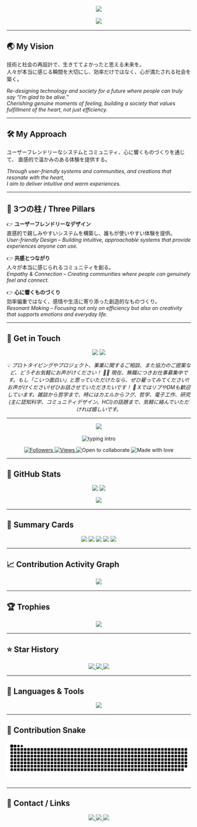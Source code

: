 <!-- ====== Geeky & Playful Intro Section (Final with Contact) ====== -->

<!-- 上部バナー -->
<p align="center">
  <img src="https://capsule-render.vercel.app/api?type=waving&height=180&color=gradient&text=Furukawa%20Kotaro%20🚀&fontSize=38&fontAlign=50&fontAlignY=40&desc=Tech%20%2B%20Society%20Re-design%20for%20a%20Glad-to-be-Alive%20Future&descSize=18&animation=twinkling" />
</p>

<!-- タイピングアニメーション -->
<p align="center">
  <img src="https://readme-typing-svg.herokuapp.com?duration=2400&pause=600&color=FF3D68&center=true&vCenter=true&width=1000&lines=🌏+My+Vision%3A+技術と社会の再設計で生きててよかった未来を;✨+Re-designing+tech+%26+society+for+a+future+where+we+say+%22Glad+to+be+alive!%22;🎨+ユーザーフレンドリー+%7C+共感+%7C+心に響くものづくり;☕+Let's+talk+about+projects%2C+ideas%2C+or+just+life)" />
</p>

---

## 🌏 My Vision
技術と社会の再設計で、生きててよかったと思える未来を。  
人々が本当に感じる瞬間を大切にし、効率だけではなく、心が満たされる社会を築く。  

*Re-designing technology and society for a future where people can truly say “I’m glad to be alive.”  
Cherishing genuine moments of feeling, building a society that values fulfillment of the heart, not just efficiency.*  

---

## 🛠️ My Approach
ユーザーフレンドリーなシステムとコミュニティ、心に響くものづくりを通じて、 直感的で温かみのある体験を提供する。  

*Through user-friendly systems and communities, and creations that resonate with the heart,  
I aim to deliver intuitive and warm experiences.*  

---

## 🔑 3つの柱 / Three Pillars

👉 **ユーザーフレンドリーなデザイン**  
直感的で親しみやすいシステムを構築し、誰もが使いやすい体験を提供。  
*User-friendly Design – Building intuitive, approachable systems that provide experiences anyone can use.*  

👉 **共感とつながり**  
人々が本当に感じられるコミュニティを創る。  
*Empathy & Connection – Creating communities where people can genuinely feel and connect.*  

👉 **心に響くものづくり**  
効率偏重ではなく、感情や生活に寄り添った創造的なものづくり。  
*Resonant Making – Focusing not only on efficiency but also on creativity that supports emotions and everyday life.*  

---

## 🤝 Get in Touch
<p align="center">
  <img src="https://img.shields.io/badge/Email-f.kotaro.0530@gmail.com-EA4335?style=for-the-badge&logo=gmail&logoColor=white" />
  <a href="https://x.com/HATAKE55555">
    <img src="https://img.shields.io/badge/X-@HATAKE55555-1DA1F2?style=for-the-badge&logo=x&logoColor=white" />
  </a>
</p>

<p align="center"><i>
💡 プロトタイピングやプロジェクト、事業に関するご相談、また協力のご提案など、どうぞお気軽にお声がけください！ 
🙋‍♂️ 現在、無職につきお仕事募集中です。もし「こいつ面白い」と思っていただけたなら、ぜひ雇ってみてください!!お声がけください!ぜひお話させていただきたいです！  
🤩 XではリプやDMも歓迎しています。雑談から哲学まで、時にはカエルからフグ、哲学、電子工作、研究(主に認知科学、コミュニティデザイン、HCI)の話題まで、気軽に絡んでいただければ嬉しいです。  
</i></p>

---

<!-- 下部バナー -->
<p align="center">
  <img src="https://capsule-render.vercel.app/api?type=waving&height=120&section=footer&color=gradient" />
</p>


<!-- ====== Colorful & Pop GitHub Profile README (no Actions needed) ====== -->

<!-- Fun title + typing animation -->
<p align="center">
  <img src="https://readme-typing-svg.herokuapp.com?duration=2800&pause=500&color=F75C7E&center=true&vCenter=true&multiline=true&width=900&height=120&lines=Hi!+I'm+Furukawa+Kotaro+(%40furukawa1020)；Making+user-friendly+things%2C+systems%2C+and+communities+💡" alt="typing intro">
</p>

<!-- Social/mini stats badges -->
<p align="center">
  <a href="https://github.com/furukawa1020?tab=followers">
    <img alt="Followers" src="https://img.shields.io/github/followers/furukawa1020?label=Followers&logo=github&color=FD7E14">
  </a>
  <a href="https://github.com/furukawa1020">
    <img alt="Views" src="https://komarev.com/ghpvc/?username=furukawa1020&label=Views&color=00C9A7&style=flat">
  </a>
  <img alt="Open to collaborate" src="https://img.shields.io/badge/Open%20to-Collaboration-8A2BE2?logo=handshake&logoColor=white">
  <img alt="Made with love" src="https://img.shields.io/badge/Made%20with-%E2%9D%A4%EF%B8%8F-FF3D68">
</p>

---

## 🌈 GitHub Stats
<p align="center">
  <!-- main stats (radical theme = ビビッド) -->
  <img height="170" src="https://github-readme-stats.vercel.app/api?username=furukawa1020&show_icons=true&include_all_commits=true&count_private=true&theme=radical&border_radius=14" />
  <!-- top languages donut -->
  <img height="170" src="https://github-readme-stats.vercel.app/api/top-langs/?username=furukawa1020&layout=donut&langs_count=20&theme=radical&border_radius=14" />
</p>

<!-- colorful streak -->
<p align="center">
  <img src="https://streak-stats.demolab.com?user=furukawa1020&theme=tokyonight-duo&date_format=%5BY.%5Dn.j&mode=weekly&hide_current_streak=false" />
</p>

---

## 🎴 Summary Cards
<p align="center">
  <img src="https://github-profile-summary-cards.vercel.app/api/cards/profile-details?username=furukawa1020&theme=dracula" />
  <img src="https://github-profile-summary-cards.vercel.app/api/cards/repos-per-language?username=furukawa1020&theme=dracula" />
  <img src="https://github-profile-summary-cards.vercel.app/api/cards/most-commit-language?username=furukawa1020&theme=dracula" />
  <img src="https://github-profile-summary-cards.vercel.app/api/cards/stats?username=furukawa1020&theme=dracula" />
  <img src="https://github-profile-summary-cards.vercel.app/api/cards/productive-time?username=furukawa1020&theme=dracula&utcOffset=9" />
</p>

---

## 📈 Contribution Activity Graph
<p align="center">
  <img src="https://github-readme-activity-graph.vercel.app/graph?username=furukawa1020&theme=rogue&radius=12&area=true" />
</p>

---

## 🏆 Trophies
<p align="center">
  <img src="https://github-profile-trophy.vercel.app/?username=furukawa1020&theme=juicyfresh&margin-w=10&row=2&column=4" />
</p>

---

## ⭐ Star History
<p align="center">
  <a href="https://star-history.com/#furukawa1020/LoopCutMini2&Date">
    <img src="https://api.star-history.com/svg?repos=furukawa1020/LoopCutMini2&type=Date" height="210">
  </a>
  <a href="https://star-history.com/#furukawa1020/hakusanzioleague&Date">
    <img src="https://api.star-history.com/svg?repos=furukawa1020/hakusanzioleague&type=Date" height="210">
  </a>
  <a href="https://star-history.com/#furukawa1020/shiraminedaigakumura&Date">
    <img src="https://api.star-history.com/svg?repos=furukawa1020/shiraminedaigakumura&type=Date" height="210">
  </a>
</p>

---

## 🧰 Languages & Tools
<p align="center">
  <img src="https://skillicons.dev/icons?i=python,cpp,js,ts,html,css,react,nextjs,nodejs,flutter,dart,java,go,rust,php,fastapi,express,sqlite,postgresql,mysql,mongodb,prisma,tailwind,vercel,netlify,cloudflare,aws,gcp,azure,docker,git,github,vscode,figma,ai,ps,blender,linux,raspberrypi,arduino" />
</p>

---

## 🐍 Contribution Snake
<p align="center">
  <img src="https://raw.githubusercontent.com/Platane/snk/output/github-contribution-grid-snake.svg" alt="snake animation"/>
</p>

---

## 💬 Contact / Links
<p align="center">
  <a href="https://x.com/HATAKE55555">
    <img src="https://img.shields.io/badge/X(Twitter)-@HATAKE55555-1DA1F2?logo=x&logoColor=white">
  </a>
  <a href="mailto:f.kotaro.0530@gmail.com">
    <img src="https://img.shields.io/badge/Email-f.kotaro.0530@gmail.com-EA4335?logo=gmail&logoColor=white">
  </a>
  <a href="https://hatakeprofile.netlify.app/">
    <img src="https://img.shields.io/badge/Website-hatakeprofile.netlify.app-00C7B7?logo=webflow&logoColor=white">
  </a>
</p>

<!-- Tips: 画像が更新されないときは URL の末尾に &v=2 などを付けてキャッシュ回避 -->
